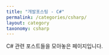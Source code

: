 ```yaml
---
title: "개발포스팅 - C#"
permalink: /categories/csharp/
layout: category
taxonomy: csharp
---
```


C# 관련 포스트들을 모아놓은 페이지입니다. 